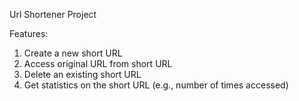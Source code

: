 Url Shortener Project

Features:
1. Create a new short URL
2. Access original URL from short URL
3. Delete an existing short URL
4. Get statistics on the short URL (e.g., number of times accessed)

